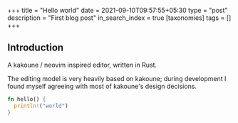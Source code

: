 +++
title = "Hello world"
date = 2021-09-10T09:57:55+05:30
type = "post"
description = "First blog post"
in_search_index = true
[taxonomies]
tags = []
+++

## Introduction

A kakoune / neovim inspired editor, written in Rust.

The editing model is very heavily based on kakoune; during development I found myself agreeing with most of kakoune's design decisions.


```rust
fn hello() {
  println!("world")
}
